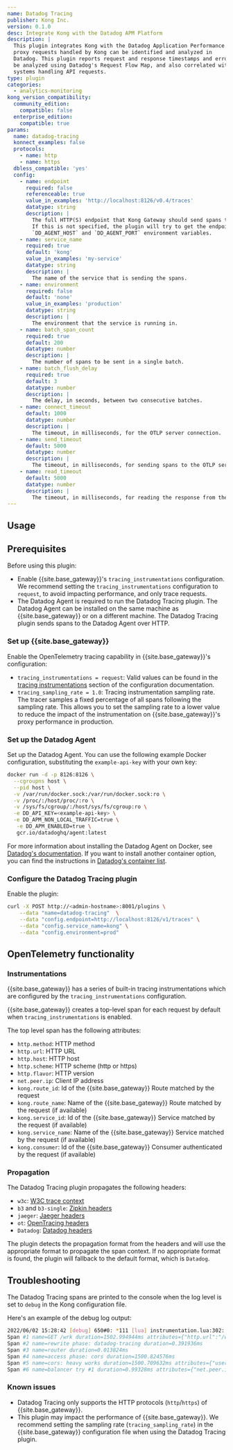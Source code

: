 ```yaml
---
name: Datadog Tracing
publisher: Kong Inc.
version: 0.1.0
desc: Integrate Kong with the Datadog APM Platform
description: |
  This plugin integrates Kong with the Datadog Application Performance Monitoring (APM) platform so that
  proxy requests handled by Kong can be identified and analyzed in
  Datadog. This plugin reports request and response timestamps and error information to the Datadog platform, to
  be analyzed using Datadog's Request Flow Map, and also correlated with other
  systems handling API requests.
type: plugin
categories:
  - analytics-monitoring
kong_version_compatibility:
  community_edition:
    compatible: false
  enterprise_edition:
    compatible: true
params:
  name: datadog-tracing
  konnect_examples: false
  protocols:
    - name: http
    - name: https
  dbless_compatible: 'yes'
  config:
    - name: endpoint
      required: false
      referenceable: true
      value_in_examples: 'http://localhost:8126/v0.4/traces'
      datatype: string
      description: |
        The full HTTP(S) endpoint that Kong Gateway should send spans to.
        If this is not specified, the plugin will try to get the endpoint from the
        `DD_AGENT_HOST` and `DD_AGENT_PORT` environment variables.
    - name: service_name
      required: true
      default: 'kong'
      value_in_examples: 'my-service'
      datatype: string
      description: |
        The name of the service that is sending the spans.
    - name: environment
      required: false
      default: 'none'
      value_in_examples: 'production'
      datatype: string
      description: |
        The environment that the service is running in.
    - name: batch_span_count
      required: true
      default: 200
      datatype: number
      description: |
        The number of spans to be sent in a single batch.
    - name: batch_flush_delay
      required: true
      default: 3
      datatype: number
      description: |
        The delay, in seconds, between two consecutive batches.
    - name: connect_timeout
      default: 1000
      datatype: number
      description: |
        The timeout, in milliseconds, for the OTLP server connection.
    - name: send_timeout
      default: 5000
      datatype: number
      description: |
        The timeout, in milliseconds, for sending spans to the OTLP server.
    - name: read_timeout
      default: 5000
      datatype: number
      description: |
        The timeout, in milliseconds, for reading the response from the OTLP server.
---
```


## Usage

## Prerequisites

Before using this plugin:

* Enable {{site.base_gateway}}'s `tracing_instrumentations` configuration. We recommend setting the `tracing_instrumentations` configuration to `request`, to avoid impacting performance, and only trace requests.
* The Datadog Agent is required to run the Datadog Tracing plugin. The Datadog Agent can be installed on the same machine as {{site.base_gateway}} or on a different machine. The Datadog Tracing plugin sends spans to the Datadog Agent over HTTP.

### Set up {{site.base_gateway}}

Enable the OpenTelemetry tracing capability in {{site.base_gateway}}'s configuration:

- `tracing_instrumentations = request`: Valid values can be found in the [tracing instrumentations](/gateway/latest/reference/configuration/#tracing_instrumentations) section of the configuration documentation.
- `tracing_sampling_rate = 1.0`: Tracing instrumentation sampling rate.
  The tracer samples a fixed percentage of all spans following the sampling rate.
  This allows you to set the sampling rate to a lower value to reduce the impact of the instrumentation on {{site.base_gateway}}'s proxy performance in production.

### Set up the Datadog Agent

Set up the Datadog Agent. You can use the following example Docker configuration, substituting the `example-api-key` with your own key:

```bash
docker run -d -p 8126:8126 \
  --cgroupns host \
  --pid host \
  -v /var/run/docker.sock:/var/run/docker.sock:ro \
  -v /proc/:/host/proc/:ro \
  -v /sys/fs/cgroup/:/host/sys/fs/cgroup:ro \
  -e DD_API_KEY=<example-api-key> \
  -e DD_APM_NON_LOCAL_TRAFFIC=true \
   -e DD_APM_ENABLED=true \
   gcr.io/datadoghq/agent:latest
```

For more information about installing the Datadog Agent on Docker, see [Datadog's documentation](https://docs.datadoghq.com/agent/docker/apm/?tab=linux). If you want to install another container option, you can find the instructions in [Datadog's container list](https://docs.datadoghq.com/containers/).

### Configure the Datadog Tracing plugin

Enable the plugin:

```bash
curl -X POST http://<admin-hostname>:8001/plugins \
    --data "name=datadog-tracing"  \
    --data "config.endpoint=http://localhost:8126/v1/traces" \
    --data "config.service_name=kong" \
    --data "config.environment=prod"
```

## OpenTelemetry functionality

### Instrumentations

{{site.base_gateway}} has a series of built-in tracing instrumentations
which are configured by the `tracing_instrumentations` configuration.

{{site.base_gateway}} creates a top-level span for each request by default when `tracing_instrumentations` is enabled.

The top level span has the following attributes:
- `http.method`: HTTP method
- `http.url`: HTTP URL
- `http.host`: HTTP host
- `http.scheme`: HTTP scheme (http or https)
- `http.flavor`: HTTP version
- `net.peer.ip`: Client IP address
- `kong.route_id`: Id of the {{site.base_gateway}} Route matched by the request
- `kong.route_name`: Name of the {{site.base_gateway}} Route matched by the request (if available)
- `kong.service_id`: Id of the {{site.base_gateway}} Service matched by the request (if available)
- `kong.service_name`: Name of the {{site.base_gateway}} Service matched by the request (if available)
- `kong.consumer`: Id of the {{site.base_gateway}} Consumer authenticated by the request (if available)


### Propagation

The Datadog Tracing plugin propagates the following headers:
- `w3c`: [W3C trace context](https://www.w3.org/TR/trace-context/)
- `b3` and `b3-single`: [Zipkin headers](https://github.com/openzipkin/b3-propagation)
- `jaeger`: [Jaeger headers](https://www.jaegertracing.io/docs/client-libraries/#propagation-format)
- `ot`: [OpenTracing headers](https://github.com/opentracing/specification/blob/master/rfc/trace_identifiers.md)
- `Datadog`: [Datadog headers](https://docs.datadoghq.com/tracing/agent/propagation/)

The plugin detects the propagation format from the headers and will use the appropriate format to propagate the span context.
If no appropriate format is found, the plugin will fallback to the default format, which is `Datadog`.

## Troubleshooting

The Datadog Tracing spans are printed to the console when the log level is set to `debug` in the Kong configuration file.

Here's an example of the debug log output:

```bash
2022/06/02 15:28:42 [debug] 650#0: *111 [lua] instrumentation.lua:302: runloop_log_after(): [tracing] collected 6 spans:
Span #1 name=GET /wrk duration=1502.994944ms attributes={"http.url":"/wrk","http.method":"GET","http.flavor":1.1,"http.host":"127.0.0.1","http.scheme":"http","net.peer.ip":"172.18.0.1"}
Span #2 name=rewrite phase: datadog-tracing duration=0.391936ms
Span #3 name=router duration=0.013824ms
Span #4 name=access phase: cors duration=1500.824576ms
Span #5 name=cors: heavy works duration=1500.709632ms attributes={"username":"kongers"}
Span #6 name=balancer try #1 duration=0.99328ms attributes={"net.peer.ip":"104.21.11.162","net.peer.port":80}
```

### Known issues

- Datadog Tracing only supports the HTTP protocols (`http`/`https`) of {{site.base_gateway}}.
- This plugin may impact the performance of {{site.base_gateway}}.
  We recommend setting the sampling rate (`tracing_sampling_rate`)
  in the {{site.base_gateway}} configuration file when using the Datadog Tracing plugin.
